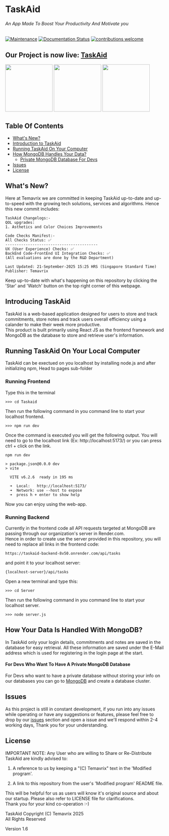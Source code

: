 # TaskAid

###### An App Made To Boost Your Productivity And Motivate you

[![Maintenance](https://img.shields.io/badge/Maintained%3F-yes-green.svg)](https://github.com/Temavrix/TaskAid) [![Documentation Status](https://readthedocs.org/projects/ansicolortags/badge/?version=latest)](https://github.com/Temavrix/TaskAid) [![contributions welcome](https://img.shields.io/badge/contributions-welcome-brightgreen.svg?style=flat)](https://github.com/Temavrix/TaskAid/issues)

## Our Project is now live: [TaskAid](https://taskaid-tvix.onrender.com/)

<img width="150" src="https://github.com/user-attachments/assets/a0f0031a-a982-4d68-be09-033b4641e8e8"/> <img width="150" src="https://github.com/user-attachments/assets/ae999415-43a1-4c8b-9542-2b2872197202"/>
<img width="150" src="https://github.com/user-attachments/assets/bfe1580e-23ce-4223-8468-05028bd98bb1"/>

## Table Of Contents
- [What's New?](#whats-new)
- [Introduction to TaskAid](#introducing-taskaid)
- [Running TaskAid On Your Computer](#running-taskaid-on-your-local-computer)
- [How MongoDB Handles Your Data?](#how-your-data-is-handled-with-mongodb)
   * [Private MongoDB Database For Devs](#for-devs-who-want-to-have-a-private-mongodb-database)
- [Issues](#issues)
- [License](#license)



## What's New?
Here at Temavrix we are committed in keeping TaskAid up-to-date and up-to-speed with the growing tech solutions, services and algorithms. Hence this new commit includes:


```
TaskAid Changelogs:-
QOL upgrades:
1. Asthetics and Color Choices Improvements

Code Checks Manifest:-
All Checks Status: ✅
-----------------------------------------
UX (User Experience) Checks: ✅
BackEnd Code-FrontEnd UI Integration Checks: ✅
(All evaluations are done by the R&D Department)

Last Updated: 21-September-2025 15:25 HRS (Singapore Standard Time)
Publisher: Temavrix
```
Keep up-to-date with what's happening on this repository by clicking the 'Star' and 'Watch' button on the top right corner of this webpage.



## Introducing TaskAid
TaskAid is a web-based application designed for users to store and track commitments, store notes and track users overall efficiency using a calander to make their week more productive.  
This product is built primarily using React JS as the frontend framework and MongoDB as the database to store and retrieve user's information.


## Running TaskAid On Your Local Computer
TaskAid can be exectued on you localhost by installing node.js and after initializing npm, Head to pages sub-folder 

### Running Frontend 
Type this in the terminal
```
>>> cd Taskaid
```
Then run the following command in you command line to start your localhost frontend.
```
>>> npm run dev
```
Once the command is executed you will get the following output. You will need to go to the localhost link (Ex: http://localhost:5173/) or you can press ctrl + click on the link.
```
npm run dev

> package.json@0.0.0 dev
> vite

  VITE v6.2.6  ready in 195 ms

  ➜  Local:   http://localhost:5173/
  ➜  Network: use --host to expose
  ➜  press h + enter to show help
```
Now you can enjoy using the web-app.

### Running Backend
Currently in the frontend code all API requests targeted at MongoDB are passing through our organization's server in Render.com.  
Hence in order to create use the server provided in this repository, you will need to replace all links in the frontend code:
```
https://taskaid-backend-8v50.onrender.com/api/tasks
``` 
and point it to your localhost server:
```
{localhost-server}/api/tasks
```
Open a new terminal and type this:
```
>>> cd Server
```
Then run the following command in you command line to start your localhost server.
```
>>> node server.js
```


## How Your Data Is Handled With MongoDB?
In TaskAid only your login details, commitments and notes are saved in the database for easy retrieval. All these information are saved under the E-Mail address which is used for registering in the login page at the start.


   #### For Devs Who Want To Have A Private MongoDB Database
   For Devs who want to have a private database without storing your info on our databases you can go to [MongoDB](https://MongoDB.com/) and create a database cluster.


## Issues
As this project is still in constant development, if you run into any issues while operating or have any suggestions or features, please feel free to drop by our [issues](https://github.com/Temavrix/TaskAid/issues) section and open a issue and we'll respond within 2-4 working days, Thank you for your understanding.


## License

IMPORTANT NOTE: Any User who are willing to Share or Re-Distribute TaskAid are kindly advised to:

1. A reference to us by keeping a "(C) Temavrix" text in the 'Modified program'.

2. A link to this repository from the user's 'Modified program' README file. 

This will be helpful for us as users will know it's original source and about our startup.
Please also refer to LICENSE file for clarifications.  
Thank you for your kind co-operation :-)

TaskAid Copyright (C) Temavrix 2025  
All Rights Reserved

Version 1.6


